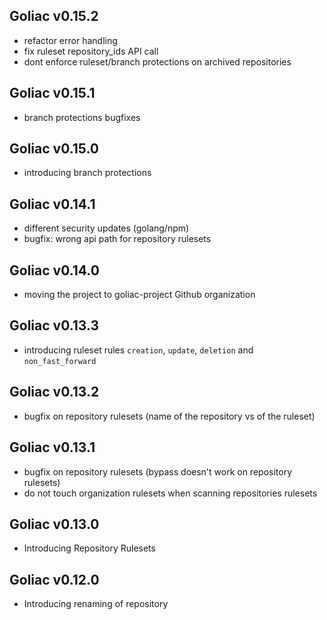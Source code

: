 ## Goliac v0.15.2

- refactor error handling
- fix ruleset repository_ids API call
- dont enforce ruleset/branch protections on archived repositories

## Goliac v0.15.1

- branch protections bugfixes

## Goliac v0.15.0

- introducing branch protections

## Goliac v0.14.1

- different security updates (golang/npm)
- bugfix: wrong api path for repository rulesets

## Goliac v0.14.0

- moving the project to goliac-project Github organization

## Goliac v0.13.3

- introducing ruleset rules `creation`, `update`, `deletion` and `non_fast_forward`

## Goliac v0.13.2

- bugfix on repository rulesets (name of the repository vs of the ruleset)

## Goliac v0.13.1

- bugfix on repository rulesets (bypass doesn't work on repository rulesets)
- do not touch organization rulesets when scanning repositories rulesets

## Goliac v0.13.0

- Introducing Repository Rulesets

## Goliac v0.12.0

- Introducing renaming of repository
